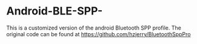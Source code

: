 # Android-BLE-SPP-

This is a customized version of the android Bluetooth SPP profile.
The original code can be found at https://github.com/hzjerry/BluetoothSppPro
